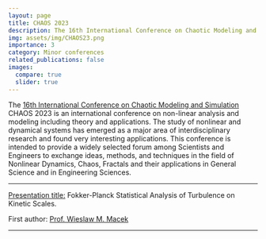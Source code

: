 ```yaml
---
layout: page
title: CHAOS 2023
description: The 16th International Conference on Chaotic Modeling and Simulation, CHAOS 2023, Heraklion, Crete, Greece.
img: assets/img/CHAOS23.png
importance: 3
category: Minor conferences
related_publications: false
images:
  compare: true
  slider: true
---
```


The [16th International Conference on Chaotic Modeling and Simulation](http://www.cmsim.org/chaos2023.html) CHAOS 2023 is an international conference on non-linear analysis and modeling including theory and applications.
The study of nonlinear and dynamical systems has emerged as a major area of interdisciplinary research and found very interesting applications. This conference is intended to provide a widely selected forum among Scientists and Engineers to exchange ideas, methods, and techniques in the field of Nonlinear Dynamics, Chaos, Fractals and their applications in General Science and in Engineering Sciences.

---


<u>Presentation title:</u> Fokker-Planck Statistical Analysis of Turbulence on Kinetic Scales.

First author: [Prof. Wieslaw M. Macek](http://users.cbk.waw.pl/~macek/)


---
